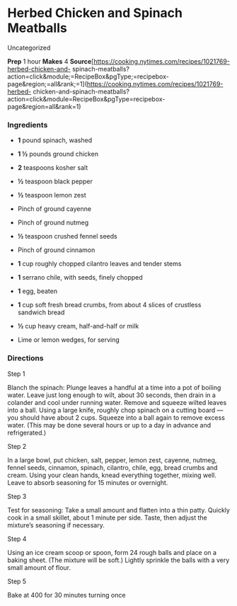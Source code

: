﻿

#  Herbed Chicken and Spinach Meatballs

Uncategorized

 **Prep** 1 hour **Makes** 4
**Source**[https://cooking.nytimes.com/recipes/1021769-herbed-chicken-and-
spinach-meatballs?action=click&module;=RecipeBox&pgType;=recipebox-
page&region;=all&rank;=1](https://cooking.nytimes.com/recipes/1021769-herbed-
chicken-and-spinach-meatballs?action=click&module=RecipeBox&pgType=recipebox-
page&region=all&rank=1)

###  Ingredients

  * **1** pound spinach, washed
  *  **1 ½** pounds ground chicken
  *  **2** teaspoons kosher salt
  *  **½** teaspoon black pepper
  *  **½** teaspoon lemon zest
  * Pinch of ground cayenne
  * Pinch of ground nutmeg
  *  **½** teaspoon crushed fennel seeds
  * Pinch of ground cinnamon
  *  **1** cup roughly chopped cilantro leaves and tender stems
  *  **1** serrano chile, with seeds, finely chopped
  *  **1** egg, beaten
  *  **1** cup soft fresh bread crumbs, from about 4 slices of crustless sandwich bread
  *  **½** cup heavy cream, half-and-half or milk
  

  * Lime or lemon wedges, for serving

###  Directions

Step 1

Blanch the spinach: Plunge leaves a handful at a time into a pot of boiling
water. Leave just long enough to wilt, about 30 seconds, then drain in a
colander and cool under running water. Remove and squeeze wilted leaves into a
ball. Using a large knife, roughly chop spinach on a cutting board — you
should have about 2 cups. Squeeze into a ball again to remove excess water.
(This may be done several hours or up to a day in advance and refrigerated.)

Step 2

In a large bowl, put chicken, salt, pepper, lemon zest, cayenne, nutmeg,
fennel seeds, cinnamon, spinach, cilantro, chile, egg, bread crumbs and cream.
Using your clean hands, knead everything together, mixing well. Leave to
absorb seasoning for 15 minutes or overnight.

Step 3

Test for seasoning: Take a small amount and flatten into a thin patty. Quickly
cook in a small skillet, about 1 minute per side. Taste, then adjust the
mixture’s seasoning if necessary.

Step 4

Using an ice cream scoop or spoon, form 24 rough balls and place on a baking
sheet. (The mixture will be soft.) Lightly sprinkle the balls with a very
small amount of flour.

Step 5

Bake at 400 for 30 minutes turning once


